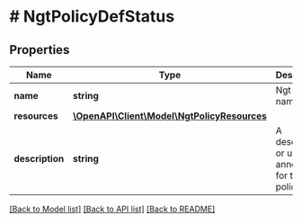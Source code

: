 # # NgtPolicyDefStatus

## Properties

Name | Type | Description | Notes
------------ | ------------- | ------------- | -------------
**name** | **string** | Ngt policy name. | [optional]
**resources** | [**\OpenAPI\Client\Model\NgtPolicyResources**](NgtPolicyResources.md) |  |
**description** | **string** | A description or user annotation for the ngt policy. | [optional]

[[Back to Model list]](../../README.md#models) [[Back to API list]](../../README.md#endpoints) [[Back to README]](../../README.md)
